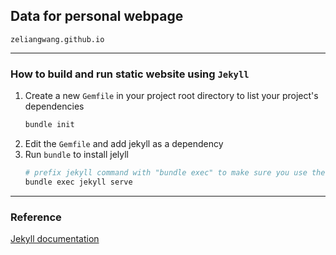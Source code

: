 ## Data for personal webpage 
`zeliangwang.github.io`
***
### How to build and run static website using `Jekyll`
1. Create a new `Gemfile` in your project root directory to list your project's dependencies
    ```bash
    bundle init
    ```
2. Edit the `Gemfile` and add jekyll as a dependency
3. Run `bundle` to install jelyll 
    ```bash
    # prefix jekyll command with "bundle exec" to make sure you use the jekyll version defined in your Gemfile
    bundle exec jekyll serve

    ```
***
### Reference
[Jekyll documentation](https://jekyllrb.com/docs/step-by-step/01-setup/)